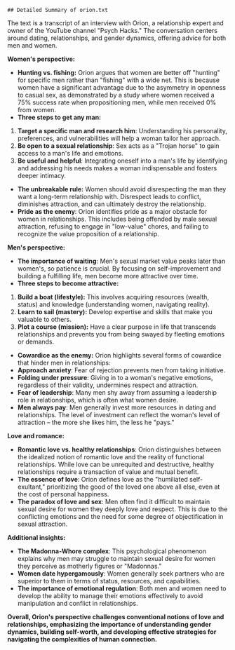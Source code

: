 	## Detailed Summary of orion.txt

The text is a transcript of an interview with Orion, a relationship expert and owner of the YouTube channel "Psych Hacks." The conversation centers around dating, relationships, and gender dynamics, offering advice for both men and women.

**Women's perspective:**

* **Hunting vs. fishing:** Orion argues that women are better off "hunting" for specific men rather than "fishing" with a wide net. This is because women have a significant advantage due to the asymmetry in openness to casual sex, as demonstrated by a study where women received a 75% success rate when propositioning men, while men received 0% from women.
* **Three steps to get any man:**
1. **Target a specific man and research him**: Understanding his personality, preferences, and vulnerabilities will help a woman tailor her approach.
2. **Be open to a sexual relationship**: Sex acts as a "Trojan horse" to gain access to a man's life and emotions.
3. **Be useful and helpful**: Integrating oneself into a man's life by identifying and addressing his needs makes a woman indispensable and fosters deeper intimacy.
* **The unbreakable rule:** Women should avoid disrespecting the man they want a long-term relationship with. Disrespect leads to conflict, diminishes attraction, and can ultimately destroy the relationship.
* **Pride as the enemy**: Orion identifies pride as a major obstacle for women in relationships. This includes being offended by male sexual attraction, refusing to engage in "low-value" chores, and failing to recognize the value proposition of a relationship.

**Men's perspective:**

* **The importance of waiting**: Men's sexual market value peaks later than women's, so patience is crucial. By focusing on self-improvement and building a fulfilling life, men become more attractive over time.
* **Three steps to become attractive:**
1. **Build a boat (lifestyle):** This involves acquiring resources (wealth, status) and knowledge (understanding women, navigating reality).
2. **Learn to sail (mastery):** Develop expertise and skills that make you valuable to others.
3. **Plot a course (mission):** Have a clear purpose in life that transcends relationships and prevents you from being swayed by fleeting emotions or demands.
* **Cowardice as the enemy:** Orion highlights several forms of cowardice that hinder men in relationships:
* **Approach anxiety**: Fear of rejection prevents men from taking initiative.
* **Folding under pressure**: Giving in to a woman's negative emotions, regardless of their validity, undermines respect and attraction.
* **Fear of leadership**: Many men shy away from assuming a leadership role in relationships, which is often what women desire.
* **Men always pay**: Men generally invest more resources in dating and relationships. The level of investment can reflect the woman's level of attraction – the more she likes him, the less he "pays."

**Love and romance:**

* **Romantic love vs. healthy relationships**: Orion distinguishes between the idealized notion of romantic love and the reality of functional relationships. While love can be unrequited and destructive, healthy relationships require a transaction of value and mutual benefit.
* **The essence of love**: Orion defines love as the "humiliated self-exultant," prioritizing the good of the loved one above all else, even at the cost of personal happiness.
* **The paradox of love and sex**: Men often find it difficult to maintain sexual desire for women they deeply love and respect. This is due to the conflicting emotions and the need for some degree of objectification in sexual attraction.

**Additional insights:**

* **The Madonna-Whore complex**: This psychological phenomenon explains why men may struggle to maintain sexual desire for women they perceive as motherly figures or "Madonnas."
* **Women date hypergamously**: Women generally seek partners who are superior to them in terms of status, resources, and capabilities.
* **The importance of emotional regulation**: Both men and women need to develop the ability to manage their emotions effectively to avoid manipulation and conflict in relationships.

**Overall, Orion's perspective challenges conventional notions of love and relationships, emphasizing the importance of understanding gender dynamics, building self-worth, and developing effective strategies for navigating the complexities of human connection.**
